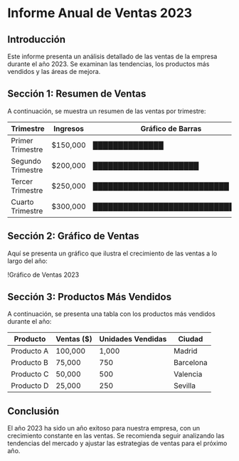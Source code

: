 # Informe Anual de Ventas 2023

## Introducción
Este informe presenta un análisis detallado de las ventas de la empresa durante el año 2023. Se examinan las tendencias, los productos más vendidos y las áreas de mejora.

## Sección 1: Resumen de Ventas
A continuación, se muestra un resumen de las ventas por trimestre:

| Trimestre         | Ingresos | Gráfico de Barras         |
|-------------------|----------|----------------------------|
| Primer Trimestre  | $150,000 | ██████████████            |
| Segundo Trimestre | $200,000 | █████████████████████     |
| Tercer Trimestre  | $250,000 | ███████████████████████████|
| Cuarto Trimestre  | $300,000 | ███████████████████████████████|

## Sección 2: Gráfico de Ventas
Aquí se presenta un gráfico que ilustra el crecimiento de las ventas a lo largo del año:

!Gráfico de Ventas 2023

## Sección 3: Productos Más Vendidos
A continuación, se presenta una tabla con los productos más vendidos durante el año:

| Producto         | Ventas ($) | Unidades Vendidas | Ciudad       |
|------------------|------------|-------------------|--------------|
| Producto A       | 100,000    | 1,000             | Madrid       |
| Producto B       | 75,000     | 750               | Barcelona    |
| Producto C       | 50,000     | 500               | Valencia     |
| Producto D       | 25,000     | 250               | Sevilla      |

## Conclusión
El año 2023 ha sido un año exitoso para nuestra empresa, con un crecimiento constante en las ventas. Se recomienda seguir analizando las tendencias del mercado y ajustar las estrategias de ventas para el próximo año.
